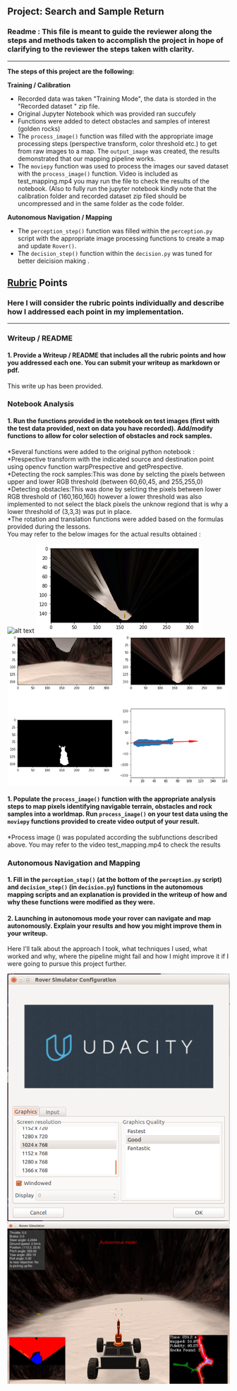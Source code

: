 ## Project: Search and Sample Return
### Readme : This file is meant to guide the reviewer along the steps and methods taken to accomplish the project in hope of clarifying to the reviewer the steps taken with clarity.

---


**The steps of this project are the following:**  

**Training / Calibration**  

* Recorded data was taken  "Training Mode", the data is storded in the "Recorded dataset " zip file. 
* Original Jupyter Notebook which was provided ran succufely 
* Functions were added  to detect obstacles and samples of interest (golden rocks)
* The `process_image()` function was filled with the appropriate image processing steps (perspective transform, color threshold etc.) to get from raw images to a map.  The `output_image` was created, the results  demonstrated that our mapping pipeline works.
* The  `moviepy` function was used to process the images our saved dataset with the `process_image()` function. Video is included as test_mapping.mp4 you may run the file to check the results of the notebook. (Also to fully run the jupyter notebook kindly note that the calibration folder and recorded dataset zip filed should be uncompressed and in the same folder as the code folder.

**Autonomous Navigation / Mapping**

* The  `perception_step()` function was filled within the `perception.py` script with the appropriate image processing functions to create a map and update `Rover()`. 
* The  `decision_step()` function within the `decision.py` was tuned for better deicision making . 
  

[//]: # (Image References)

[image1]: ./reults/img_1.png
[image2]: ./results/img_2.png
[image3]: ./results/img_3.png
[image4]: ./results/img_4.png
[image5]: ./results/img_5.png

## [Rubric](https://review.udacity.com/#!/rubrics/916/view) Points
### Here I will consider the rubric points individually and describe how I addressed each point in my implementation.  

---
### Writeup / README

#### 1. Provide a Writeup / README that includes all the rubric points and how you addressed each one.  You can submit your writeup as markdown or pdf.  

This write up has been provided.

### Notebook Analysis
#### 1. Run the functions provided in the notebook on test images (first with the test data provided, next on data you have recorded). Add/modify functions to allow for color selection of obstacles and rock samples.
*Several functions were added to the original python notebook :   
*Prespective transform with the indicated source and destination point using opencv function warpPrespective and getPrespective.  
*Detecting the rock samples:This was done by selcting the pixels between upper and lower RGB threshold (between 60,60,45, and 255,255,0)  
*Detecting obstacles:This was done by selcting the pixels between  lower RGB threshold of (160,160,160) however a lower threshold was also implemented to not select the black pixels the unknow regiond that is why a lower threshold of (3,3,3) was put in place.  
*The rotation and translation functions were added based on the formulas provided during the lessons.  
You may refer to the below images for the actual results obtained :  

![alt text][image1]
![alt text][image2]
![alt text][image3]  

#### 1. Populate the `process_image()` function with the appropriate analysis steps to map pixels identifying navigable terrain, obstacles and rock samples into a worldmap.  Run `process_image()` on your test data using the `moviepy` functions provided to create video output of your result. 
  
  *Process image () was populated according the subfunctions described above. You may refer to the video test_mapping.mp4 to check the results
### Autonomous Navigation and Mapping

#### 1. Fill in the `perception_step()` (at the bottom of the `perception.py` script) and `decision_step()` (in `decision.py`) functions in the autonomous mapping scripts and an explanation is provided in the writeup of how and why these functions were modified as they were.


#### 2. Launching in autonomous mode your rover can navigate and map autonomously.  Explain your results and how you might improve them in your writeup.  

Here I'll talk about the approach I took, what techniques I used, what worked and why, where the pipeline might fail and how I might improve it if I were going to pursue this project further.  



![alt text][image4]
![alt text][image5]

